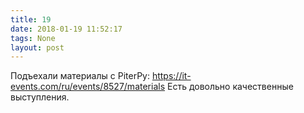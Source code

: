 ```yaml
---
title: 19
date: 2018-01-19 11:52:17
tags: None
layout: post
---
```


Подъехали материалы с PiterPy:
<https://it-events.com/ru/events/8527/materials>
Есть довольно качественные выступления.

